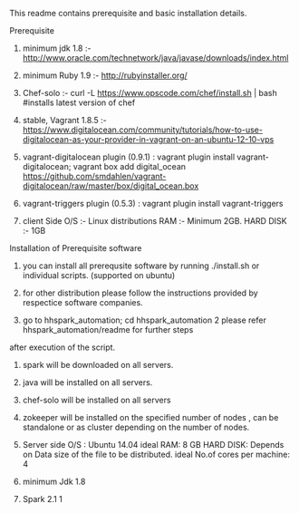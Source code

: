 
This readme contains prerequisite and basic installation details.


Prerequisite

1) minimum jdk 1.8 :- http://www.oracle.com/technetwork/java/javase/downloads/index.html

2) minimum Ruby 1.9 :- http://rubyinstaller.org/

3) Chef-solo :-  curl -L https://www.opscode.com/chef/install.sh | bash #installs latest version of chef 

4) stable, Vagrant 1.8.5 :- https://www.digitalocean.com/community/tutorials/how-to-use-digitalocean-as-your-provider-in-vagrant-on-an-ubuntu-12-10-vps

5) vagrant-digitalocean plugin (0.9.1) : vagrant plugin install vagrant-digitalocean; vagrant box add digital_ocean https://github.com/smdahlen/vagrant-digitalocean/raw/master/box/digital_ocean.box

6) vagrant-triggers plugin (0.5.3) : vagrant plugin install vagrant-triggers

7) client Side O/S :- Linux distributions
   	       RAM :- Minimum 2GB.
         HARD DISK :- 1GB 
   

Installation of Prerequisite software

1. you can install all prerequsite software by running ./install.sh  or individual scripts. (supported on ubuntu)
2. for other distribution please follow the instructions provided by respectice software companies.

1. go to hhspark_automation; cd hhspark_automation
2  please refer hhspark_automation/readme for further steps

after execution of the script.

1. spark will be downloaded on all servers.
2. java will be installed on all servers.
3. chef-solo will be installed on all servers
4. zokeeper will be installed on the specified number of nodes , can be standalone or as cluster depending on the number of nodes.

8. Server side O/S : Ubuntu 14.04
          ideal RAM: 8 GB
          HARD DISK: Depends on Data size of the file to be distributed.
 ideal No.of cores per machine: 4

9.  minimum  Jdk 1.8
10. Spark 2.1
1 


